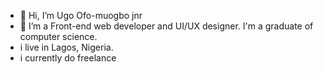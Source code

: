 - 👋 Hi, I’m Ugo Ofo-muogbo jnr
- 👀 I’m a Front-end web developer and UI/UX designer. I'm a graduate of computer science.
- i live in Lagos, Nigeria.
- i currently do freelance



<!---
ugojnr/ugojnr is a ✨ special ✨ repository because its `README.md` (this file) appears on your GitHub profile.
You can click the Preview link to take a look at your changes.
--->
